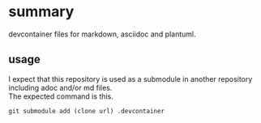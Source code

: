 # summary
devcontainer files for markdown, asciidoc and plantuml.

## usage
I expect that this repository is used as a submodule in another repository including adoc and/or md files.  
The expected command is this.  
```
git submodule add (clone url) .devcontainer
```

